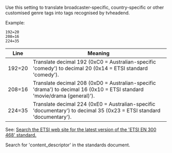 

Use this setting to translate broadcaster-specific, country-specific or other customised genre tags into tags recognised by tvheadend.

Example:

```
192=20
208=16
224=35
```

| Line        | Meaning         |
| ------------- | ------------- |
|192=20|Translate decimal 192 (0xC0 = Australian-specific 'comedy') to decimal 20 (0x14 = ETSI standard 'comedy').|
|208=16|Translate decimal 208 (0xD0 = Australian-specific 'drama') to decimal 16 (0x10 = ETSI standard 'movie/drama (general)').|
|224=35|Translate decimal 224 (0xE0 = Australian-specific 'documentary') to decimal 35 (0x23 = ETSI standard 'documentary').|

See: [Search the ETSI web site for the latest version of the 'ETSI EN 300 468' standard.](https://www.etsi.org/standards#page=1&search=%22ETSI%20EN%20300%20468%22&title=0&etsiNumber=1&content=0&version=1&onApproval=1&published=1&withdrawn=1&historical=1&isCurrent=1&superseded=1&startDate=1988-01-15&endDate=2023-07-09&harmonized=0&keyword=&TB=&stdType=&frequency=&mandate=&collection=&sort=1)

Search for 'content_descriptor' in the standards document.